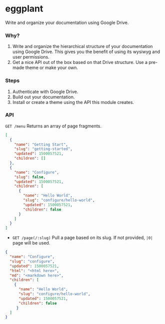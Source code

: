 # eggplant

Write and organize your documentation using Google Drive.

### Why?

1. Write and organize the hierarchical structure of your documentation using Google Drive. This gives you the benefit of using its wysiwyg and user permissions.
2. Get a nice API out of the box based on that Drive structure. Use a pre-made theme or make your own.

### Steps

1. Authenticate with Google Drive.
2. Build out your documentation.
3. Install or create a theme using the API this module creates.

### API

`GET /menu` Returns an array of page fragments.

```json
[
  {
    "name": "Getting Start",
    "slug": "getting-started",
    "updated": 1500057521,
    "children": []
  },
  {
    "name": "Configure",
    "slug": false,
    "updated": 1500057521,
    "children": [
      {
        "name": "Hello World",
        "slug": "configure/hello-world",
        "updated": 1500057521,
        "children": false
      }
    ]
  }
]
```

* `GET /page(/:slug)` Pull a page based on its slug. If not provided, `|0|` page will be used.

```json
{
  "name": "Configure",
  "slug": "configure",
  "updated": 1500057521,
  "html": "<html here>",
  "md": "<markdown here>",
  "children": [
    {
      "name": "Hello World",
      "slug": "configure/hello-world",
      "updated": 1500057521,
      "children": false
     }
  ]
}
```
